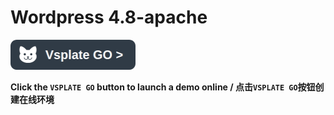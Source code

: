 # Wordpress 4.8-apache

<a href="https://www.vsplate.com/?docker-compose=https://github.com/vsplate/dcenvs/wordpress/4.8-apache"><img alt="VSPLATE GO" src="https://raw.githubusercontent.com/vsplate/images/master/vsgo_btn.png" width="200px"></a>

**Click the `VSPLATE GO` button to launch a demo online / 点击`VSPLATE GO`按钮创建在线环境**